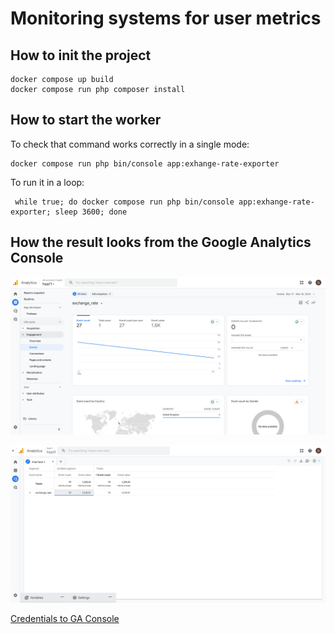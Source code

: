 # Monitoring systems for user metrics

## How to init the project

```shell
docker compose up build
docker compose run php composer install
```

## How to start the worker

To check that command works correctly in a single mode:

```shell
docker compose run php bin/console app:exhange-rate-exporter
```

To run it in a loop:

```shell
 while true; do docker compose run php bin/console app:exhange-rate-exporter; sleep 3600; done
```

## How the result looks from the Google Analytics Console

![Engagement dashboard](screenshots/Firefox_Screenshot_2024-03-18T15-39-09.750Z.png)

![Explorations free form table](screenshots%2FFirefox_Screenshot_2024-03-18T15-40-37.707Z.png)

[Credentials to GA Console](https://share.1password.com/s#1MRAkkvnGXtqtmXhhklB7bfNOIkzl4fJgga_gPqr5EI)